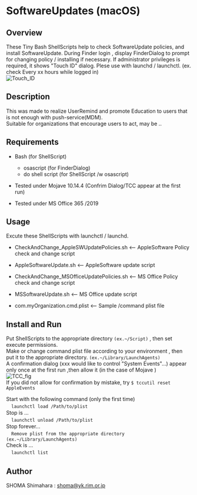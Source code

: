 # SoftwareUpdates (macOS)

## Overview
These Tiny Bash ShellScripts help to check SoftwareUpdate policies, and install SoftwareUpdate.
During Finder login , display FinderDialog to prompt for changing policy / installing if necessary. 
If administrator privileges is required, it shows "Touch ID" dialog.
Plese use with launchd / launchctl. (ex. check Every xx hours while logged in)  
![Touch_ID](https://user-images.githubusercontent.com/49780970/57564827-d638c980-73ed-11e9-8787-e2cd82aed445.gif)

## Description
This was made to realize UserRemind and promote Education to users that is not enough with push-service(MDM).  
Suitable for organizations that encourage users to act, may be ..  

## Requirements
- Bash (for ShellScript)
  - osascript (for FinderDialog)
  - do shell script (for ShellScript /w osascript)

- Tested under Mojave 10.14.4 (Confrim Dialog/TCC appear at the first run)
- Tested under MS Office 365 /2019

## Usage
Excute these ShellScripts with launchctl / launchd.
- CheckAndChange_AppleSWUpdatePolicies.sh   <-- AppleSoftware Policy check and change script
- AppleSoftwareUpdate.sh                    <-- AppleSoftware update script  


- CheckAndChange_MSOfficeUpdatePolicies.sh  <-- MS Office Policy check and change script
- MSSoftwareUpdate.sh                       <-- MS Office update script  


- com.myOrganization.cmd.plist              <-- Sample /command plist file


## Install and Run
Put ShellScripts to the appropriate directory  `(ex.~/Script)`  , then set execute permissions.  
Make or change command plist file according to your environment , then put it to the appropriate directory. `(ex.~/Library/LaunchAgents)`  
A confirmation dialog (xxx would like to control "System Events"...) appear only once at the first run ,then allow it (in the case of Mojave )  
![TCC_fig](https://user-images.githubusercontent.com/49780970/57506250-3cfaac00-7336-11e9-9cc7-019c04ea0f3c.jpg)  
If you did not allow for confirmation by mistake, try `$ tccutil reset AppleEvents`  

Start with the following command (only the first time)  
　```launchctl load /Path/to/plist```  
Stop is ...  
　```launchctl unload /Path/to/plist```  
Stop forever...  
　```Remove plist from the appropriate directory  (ex.~/Library/LaunchAgents)```  
Check is ...  
　```launchctl list```  

## Author
SHOMA Shimahara : <shoma@yk.rim.or.jp>
